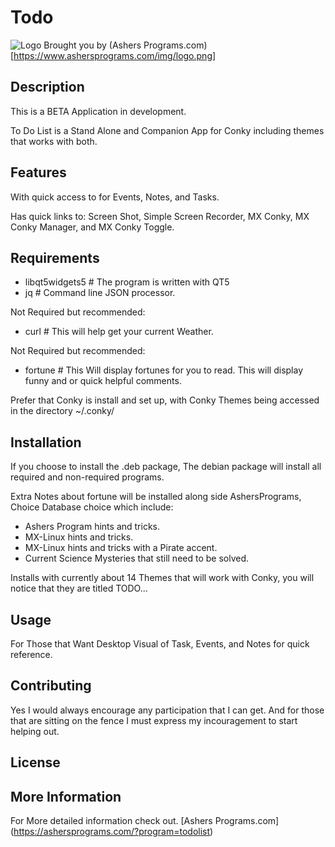 # Todo

![Logo](https://ashersprograms.com/img/todoList_icon.png) Brought you by (Ashers Programs.com) [https://www.ashersprograms.com/img/logo.png]

## Description
This is a BETA Application in development. 

To Do List is a Stand Alone and Companion App for Conky including themes that works with both.

## Features
With quick access to for Events, Notes, and Tasks.

Has quick links to:
Screen Shot,
Simple Screen Recorder,
MX Conky,
MX Conky Manager, and
MX Conky Toggle.

## Requirements

- libqt5widgets5 # The program is written with QT5
- jq # Command line JSON processor.

Not Required but recommended:
- curl # This will help get your current Weather.

Not Required but recommended:
- fortune # This Will display fortunes for you to read. This will display funny and or quick helpful comments.

Prefer that Conky is install and set up, with Conky Themes being accessed in the directory ~/.conky/

## Installation

If you choose to install the .deb package, The debian package will install all required and non-required programs.

Extra Notes about fortune will be installed along side AshersPrograms, Choice Database choice which include:
- Ashers Program hints and tricks.
- MX-Linux hints and tricks.
- MX-Linux hints and tricks with a Pirate accent.
- Current Science Mysteries that still need to be solved.

Installs with currently about 14 Themes that will work with Conky, you will notice that they are titled TODO...

## Usage
For Those that Want Desktop Visual of Task, Events, and Notes for quick reference.

## Contributing

Yes I would always encourage any participation that I can get. And for those that are sitting on the fence I must express my incouragement to start helping out.

## License

## More Information

For More detailed information check out.
[Ashers Programs.com] (https://ashersprograms.com/?program=todolist)

